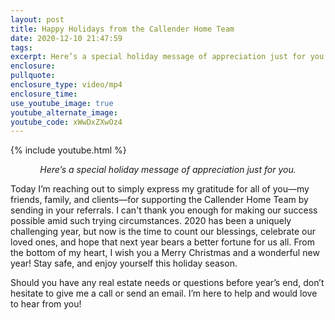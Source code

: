 ```yaml
---
layout: post
title: Happy Holidays from the Callender Home Team
date: 2020-12-10 21:47:59
tags:
excerpt: Here’s a special holiday message of appreciation just for you.
enclosure:
pullquote:
enclosure_type: video/mp4
enclosure_time:
use_youtube_image: true
youtube_alternate_image:
youtube_code: xWwDxZXwOz4
---
```


{% include youtube.html %}

<p style="text-align: center;"><em>Here’s a special holiday message of appreciation just for you.</em></p>

Today I’m reaching out to simply express my gratitude for all of you—my friends, family, and clients—for supporting the Callender Home Team by sending in your referrals. I can't thank you enough for making our success possible amid such trying circumstances. 2020 has been a uniquely challenging year, but now is the time to count our blessings, celebrate our loved ones, and hope that next year bears a better fortune for us all. From the bottom of my heart, I wish you a Merry Christmas and a wonderful new year\! Stay safe, and enjoy yourself this holiday season.&nbsp;

Should you have any real estate needs or questions before year’s end, don’t hesitate to give me a call or send an email. I’m here to help and would love to hear from you\!
